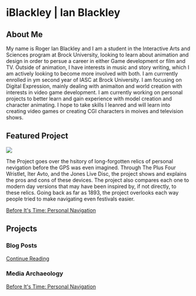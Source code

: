 # iBlackley | Ian Blackley

## About Me

My name is Roger Ian Blackley and I am a student in the Interactive Arts and Sciences program at Brock University, looking to learn about animation and design in order to persue a career in either Game development or film and TV. Outside of animation, I have interests in music and story writing, which I am actively looking to become more involved with both. I am currrently enrolled in ym second year of IASC at Brock University. I am focusing on Digital Expression, mainly dealing with animaiton and world creation with interests in video game development. I am currently working on personal projects to better learn and gain experience with model creation and character animating. I hope to take skills I leanred and will learn into creating video games or creating CGI characters in moives and television shows.

## Featured Project



![](scrolling-gps.jpg)

The Project goes over the hsitory of long-forgotten relics of personal nevigation before the GPS was even imagined. Through The Plus Four Wristlet, Iter Avto, and the Jones Live Disc, the project shows and explains the pros and cons of these devices. The project also compares each one to modern day versions that may have been inspired by, if not directly, to these relics. Going back as far as 1893, the project overlooks each way people tried to make navigating even festivals easier.

[Before It's Time: Personal Navigation](slides-gps.html)

## Projects

### Blog Posts

[Continue Reading](blog)

### Media Archaeology

[Before It's Time: Personal Navigation](slides-gps.html)


